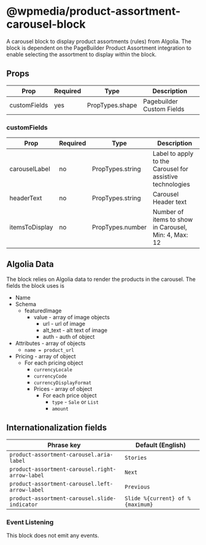 # @wpmedia/product-assortment-carousel-block

A carousel block to display product assortments (rules) from Algolia.
The block is dependent on the PageBuilder Product Assortment integration to enable selecting the assortment to display within the block.

## Props

| **Prop**     | **Required** | **Type**        | **Description**           |
| ------------ | ------------ | --------------- | ------------------------- |
| customFields | yes          | PropTypes.shape | Pagebuilder Custom Fields |

### customFields

| **Prop**       | **Required** | **Type**         | **Description**                                           |
| -------------- | ------------ | ---------------- | --------------------------------------------------------- |
| carouselLabel  | no           | PropTypes.string | Label to apply to the Carousel for assistive technologies |
| headerText     | no           | PropTypes.string | Carousel Header text                                      |
| itemsToDisplay | no           | PropTypes.number | Number of items to show in Carousel, Min: 4, Max: 12      |

## Algolia Data

The block relies on Algolia data to render the products in the carousel. The fields the block uses is

- Name
- Schema
  - featuredImage
    - value - array of image objects
      - url - url of image
      - alt_text - alt text of image
      - auth - auth of object
- Attributes - array of objects
  - `name = product_url`
- Pricing - array of object
  - For each pricing object
    - `currencyLocale`
    - `currencyCode`
    - `currencyDisplayFormat`
    - Prices - array of object
      - For each price object
        - `type` - `Sale` or `List`
        - `amount`

## Internationalization fields

| Phrase key                                      | Default (English)                |
| ----------------------------------------------- | -------------------------------- |
| `product-assortment-carousel.aria-label`        | `Stories`                        |
| `product-assortment-carousel.right-arrow-label` | `Next`                           |
| `product-assortment-carousel.left-arrow-label`  | `Previous`                       |
| `product-assortment-carousel.slide-indicator`   | `Slide %{current} of %{maximum}` |

### Event Listening

This block does not emit any events.
